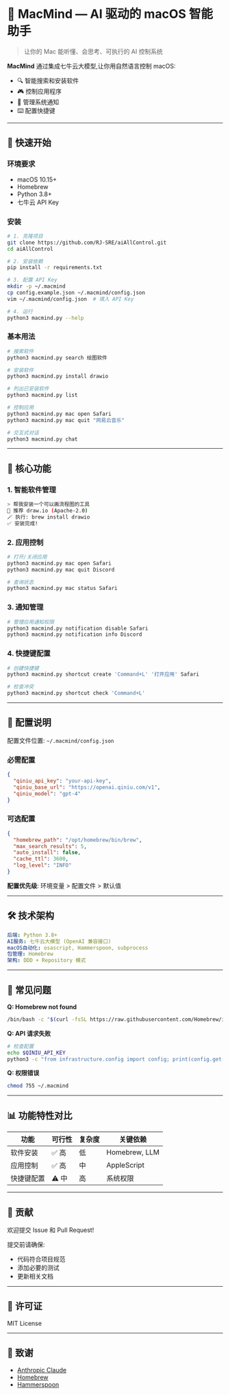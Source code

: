 # 🧠 MacMind — AI 驱动的 macOS 智能助手

> 让你的 Mac 能听懂、会思考、可执行的 AI 控制系统

**MacMind** 通过集成七牛云大模型,让你用自然语言控制 macOS:
- 🔍 智能搜索和安装软件
- 🎮 控制应用程序
- 🔔 管理系统通知
- ⌨️ 配置快捷键

---

## 🚀 快速开始

### 环境要求
- macOS 10.15+
- Homebrew
- Python 3.8+
- 七牛云 API Key

### 安装

```bash
# 1. 克隆项目
git clone https://github.com/RJ-SRE/aiAllControl.git
cd aiAllControl

# 2. 安装依赖
pip install -r requirements.txt

# 3. 配置 API Key
mkdir -p ~/.macmind
cp config.example.json ~/.macmind/config.json
vim ~/.macmind/config.json  # 填入 API Key

# 4. 运行
python3 macmind.py --help
```

### 基本用法

```bash
# 搜索软件
python3 macmind.py search 绘图软件

# 安装软件
python3 macmind.py install drawio

# 列出已安装软件
python3 macmind.py list

# 控制应用
python3 macmind.py mac open Safari
python3 macmind.py mac quit "网易云音乐"

# 交互式对话
python3 macmind.py chat
```

---

## 🧠 核心功能

### 1. 智能软件管理
```bash
> 帮我安装一个可以画流程图的工具
🤖 推荐 draw.io (Apache-2.0)
🪄 执行: brew install drawio
✅ 安装完成!
```

### 2. 应用控制
```bash
# 打开/关闭应用
python3 macmind.py mac open Safari
python3 macmind.py mac quit Discord

# 查询状态
python3 macmind.py mac status Safari
```

### 3. 通知管理
```bash
# 管理应用通知权限
python3 macmind.py notification disable Safari
python3 macmind.py notification info Discord
```

### 4. 快捷键配置
```bash
# 创建快捷键
python3 macmind.py shortcut create 'Command+L' '打开应用' Safari

# 检查冲突
python3 macmind.py shortcut check 'Command+L'
```

---

## 📝 配置说明

配置文件位置: `~/.macmind/config.json`

### 必需配置
```json
{
  "qiniu_api_key": "your-api-key",
  "qiniu_base_url": "https://openai.qiniu.com/v1",
  "qiniu_model": "gpt-4"
}
```

### 可选配置
```json
{
  "homebrew_path": "/opt/homebrew/bin/brew",
  "max_search_results": 5,
  "auto_install": false,
  "cache_ttl": 3600,
  "log_level": "INFO"
}
```

**配置优先级**: 环境变量 > 配置文件 > 默认值

---

## 🛠️ 技术架构

```yaml
后端: Python 3.8+
AI服务: 七牛云大模型 (OpenAI 兼容接口)
macOS自动化: osascript, Hammerspoon, subprocess
包管理: Homebrew
架构: DDD + Repository 模式
```

---

## 🔧 常见问题

**Q: Homebrew not found**
```bash
/bin/bash -c "$(curl -fsSL https://raw.githubusercontent.com/Homebrew/install/HEAD/install.sh)"
```

**Q: API 请求失败**
```bash
# 检查配置
echo $QINIU_API_KEY
python3 -c "from infrastructure.config import config; print(config.get('qiniu_api_key'))"
```

**Q: 权限错误**
```bash
chmod 755 ~/.macmind
```

---

## 📊 功能特性对比

| 功能 | 可行性 | 复杂度 | 关键依赖 |
|------|--------|--------|----------|
| 软件安装 | ✅ 高 | 低 | Homebrew, LLM |
| 应用控制 | ✅ 高 | 中 | AppleScript |
| 快捷键配置 | ⚠️ 中 | 高 | 系统权限 |

---

## 🤝 贡献

欢迎提交 Issue 和 Pull Request!

提交前请确保:
- 代码符合项目规范
- 添加必要的测试
- 更新相关文档

---

## 📄 许可证

MIT License

---

## 🙏 致谢

- [Anthropic Claude](https://www.anthropic.com/claude)
- [Homebrew](https://brew.sh/)
- [Hammerspoon](https://www.hammerspoon.org/)
